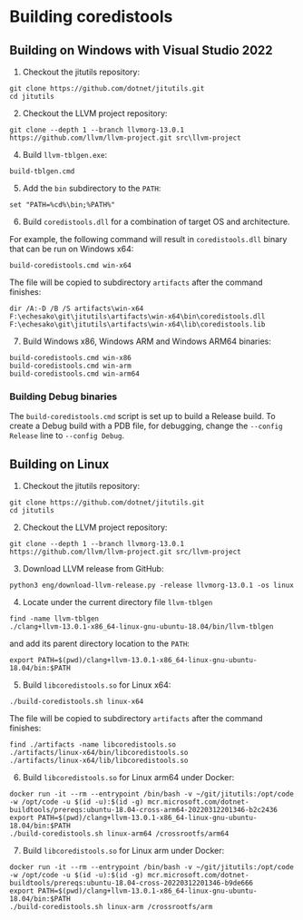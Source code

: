 # Building coredistools

## Building on Windows with Visual Studio 2022

1. Checkout the jitutils repository:
```
git clone https://github.com/dotnet/jitutils.git
cd jitutils
```

2. Checkout the LLVM project repository:
```
git clone --depth 1 --branch llvmorg-13.0.1 https://github.com/llvm/llvm-project.git src\llvm-project
```

4. Build `llvm-tblgen.exe`:
```
build-tblgen.cmd
```

5. Add the `bin` subdirectory to the `PATH`:
```
set "PATH=%cd%\bin;%PATH%"
````

6. Build `coredistools.dll` for a combination of target OS and architecture.

For example, the following command will result in `coredistools.dll` binary that can be run on Windows x64:
```
build-coredistools.cmd win-x64
```

The file will be copied to subdirectory `artifacts` after the command finishes:
```
dir /A:-D /B /S artifacts\win-x64
F:\echesako\git\jitutils\artifacts\win-x64\bin\coredistools.dll
F:\echesako\git\jitutils\artifacts\win-x64\lib\coredistools.lib
```

7. Build Windows x86, Windows ARM and Windows ARM64 binaries:
```
build-coredistools.cmd win-x86
build-coredistools.cmd win-arm
build-coredistools.cmd win-arm64
```

### Building Debug binaries

The `build-coredistools.cmd` script is set up to build a Release build. To create a Debug build with a PDB file,
for debugging, change the `--config Release` line to `--config Debug`.

## Building on Linux

1. Checkout the jitutils repository:
```
git clone https://github.com/dotnet/jitutils.git
cd jitutils
```

2. Checkout the LLVM project repository:
```
git clone --depth 1 --branch llvmorg-13.0.1 https://github.com/llvm/llvm-project.git src/llvm-project
```

3. Download LLVM release from GitHub:

```
python3 eng/download-llvm-release.py -release llvmorg-13.0.1 -os linux
```

4. Locate under the current directory file `llvm-tblgen`
```
find -name llvm-tblgen
./clang+llvm-13.0.1-x86_64-linux-gnu-ubuntu-18.04/bin/llvm-tblgen
```
and add its parent directory location to the `PATH`:

```
export PATH=$(pwd)/clang+llvm-13.0.1-x86_64-linux-gnu-ubuntu-18.04/bin:$PATH
```

5. Build `libcoredistools.so` for Linux x64:
```
./build-coredistools.sh linux-x64
```

The file will be copied to subdirectory `artifacts` after the command finishes:
```
find ./artifacts -name libcoredistools.so
./artifacts/linux-x64/bin/libcoredistools.so
./artifacts/linux-x64/lib/libcoredistools.so
```

6. Build `libcoredistools.so` for Linux arm64 under Docker:

```
docker run -it --rm --entrypoint /bin/bash -v ~/git/jitutils:/opt/code -w /opt/code -u $(id -u):$(id -g) mcr.microsoft.com/dotnet-buildtools/prereqs:ubuntu-18.04-cross-arm64-20220312201346-b2c2436
export PATH=$(pwd)/clang+llvm-13.0.1-x86_64-linux-gnu-ubuntu-18.04/bin:$PATH
./build-coredistools.sh linux-arm64 /crossrootfs/arm64
```

7. Build `libcoredistools.so` for Linux arm under Docker:
```
docker run -it --rm --entrypoint /bin/bash -v ~/git/jitutils:/opt/code -w /opt/code -u $(id -u):$(id -g) mcr.microsoft.com/dotnet-buildtools/prereqs:ubuntu-18.04-cross-20220312201346-b9de666
export PATH=$(pwd)/clang+llvm-13.0.1-x86_64-linux-gnu-ubuntu-18.04/bin:$PATH
./build-coredistools.sh linux-arm /crossrootfs/arm
```

